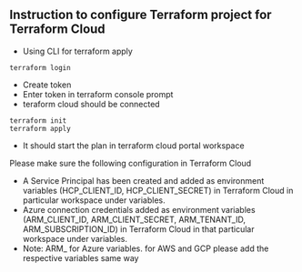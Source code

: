 
## Instruction to configure Terraform project for Terraform Cloud 

- Using CLI for terraform apply 
```
terraform login
```
- Create token 
- Enter token in terraform console prompt
- teraform cloud should be connected

```
terraform init 
terraform apply
```

- It should start the plan in terraform cloud portal workspace 

Please make sure the following configuration in Terraform Cloud
- A Service  Principal has been created and added as environment variables (HCP_CLIENT_ID, HCP_CLIENT_SECRET) in Terraform Cloud in particular workspace under variables.
- Azure connection credentials added  as environment variables (ARM_CLIENT_ID, ARM_CLIENT_SECRET, ARM_TENANT_ID, ARM_SUBSCRIPTION_ID) in Terraform Cloud in that particular workspace under variables.
- Note: ARM_ for Azure variables. for AWS and GCP please add the respective variables same way

